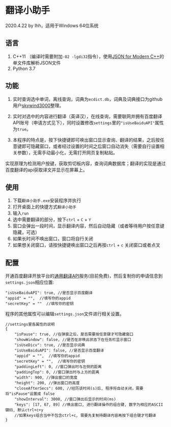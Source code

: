 # 翻译小助手

2020.4.22 by lhh，适用于Windows 64位系统

## 语言

1. C++11 （编译时需要附加`-O2 -lgdi32`指令），使用[JSON for Modern C++](https://nlohmann.github.io/json/)的单文件库解析JSON文件
2. Python 3.7

## 功能

1. 实时查询选中单词，离线查询，词典为`ecdict.db`，词典及词典接口为github用户[skywind3000](https://github.com/skywind3000/ECDICT)整理。

2. 实时对选中的内容进行翻译（英译汉），在线查询，需要联网并拥有百度翻译API账号（申请方式见下），同时设置修改`settings`里的`"isUseBaiduAPI"`属性为`true`。
3. 本程序的特点是，按下快捷键即可唤出窗口显示查询、翻译的结果，之后按任意键即可隐藏窗口，或者经过设置的时间之后窗口自动消失（需要自行设置相关参数），无需手动最小化，无需打开网页复制粘贴。

实现原理为检测用户按键，获取剪切板内容，查询词典数据库；翻译的实现是通过百度翻译的api获取译文并显示在屏幕上。

## 使用

1. 下载`翻译小助手.exe`安装程序并执行
2. 打开桌面上的快捷方式`翻译小助手`
3. 输入`run`
4. 选中需要翻译的部分，按下`ctrl` + `C` + `Y`
5. 窗口会弹出一段时间，显示翻译内容，然后自动隐藏（或者等待用户按任意键隐藏，可选）
6. 如果长时间不唤出窗口，窗口将自行关闭
7. 如果想关闭窗口，请按快捷键唤出窗口之后再按`ctrl` + `c` 关闭窗口或者点叉

## 配置

开通百度翻译开放平台的[通用翻译API](https://api.fanyi.baidu.com/product/11)服务(目前免费)，然后复制你的申请信息到`settings.json`相应位置:

```
"isUseBaiduAPI": true, //是否显示百度翻译
"appid" = "",  //填写你的appid
"secretKey" = ""  //填写你的密钥
```



程序的其他属性可以编辑`settings.json`文件进行相关设置。

```
//settings里各属性的说明
{
    "isPause": true, //在弹窗之后，是否需要按任意键才可隐藏窗口
    "showWindow": false, //是否在非唤出状态下在任务栏显示窗口
    "isUseDicv": true, //是否显示词典
    "isUseBaiduAPI": false, //是否显示百度翻译
    "appid" = "",  //填写你的appid
	"secretKey" = "",  //填写你的密钥
    "paddingLeft": 0, //窗口弹出时与左侧的距离
    "paddingTop": 0, //窗口弹出时与上方的距离
    "width": 900, //弹出窗口的宽度
    "height": 200, //弹出窗口的高度
    "closeAfterSecs": 600, //经历该时间(s)后, 程序将自动关闭，需要将"isPause"设置成 false
    "showInterval": 3000, //窗口弹出后显示的时间(ms)
    "keys": [17, 67, 89] //唤出窗口, 进行翻译操作的组合键, 数字为相应的ASCII键码, 默认ctrl+c+y
    //如果keys组合当中不包含ctrl+c, 需要先复制待翻译内容再按下组合键才可翻译
}
```

